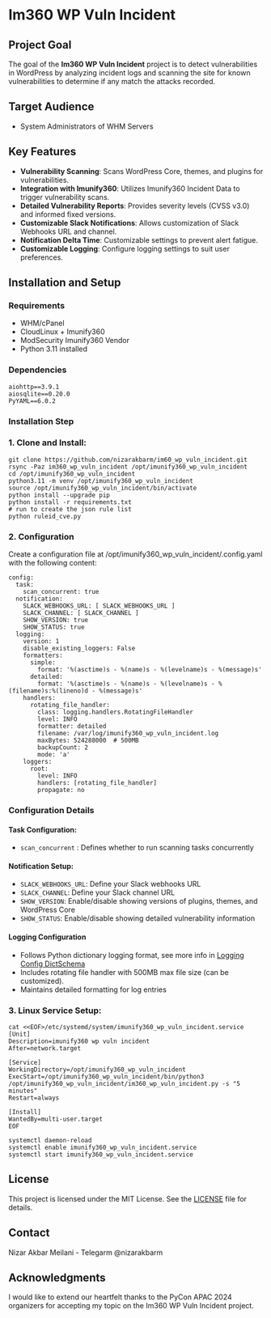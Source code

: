 # Im360 WP Vuln Incident

## Project Goal
The goal of the **Im360 WP Vuln Incident** project is to detect vulnerabilities in WordPress by analyzing incident logs and scanning the site for known vulnerabilities to determine if any match the attacks recorded.

## Target Audience
- System Administrators of WHM Servers

## Key Features
- **Vulnerability Scanning**: Scans WordPress Core, themes, and plugins for vulnerabilities.
- **Integration with Imunify360**: Utilizes Imunify360 Incident Data to trigger vulnerability scans.
- **Detailed Vulnerability Reports**: Provides severity levels (CVSS v3.0) and informed fixed versions.
- **Customizable Slack Notifications**: Allows customization of Slack Webhooks URL and channel.
- **Notification Delta Time**: Customizable settings to prevent alert fatigue.
- **Customizable Logging**: Configure logging settings to suit user preferences.

## Installation and Setup

### Requirements
- WHM/cPanel
- CloudLinux + Imunify360
- ModSecurity Imunify360 Vendor
- Python 3.11 installed

### Dependencies
```plaintext
aiohttp==3.9.1
aiosqlite==0.20.0
PyYAML==6.0.2
```

### Installation Step

### 1. Clone and Install:

```
git clone https://github.com/nizarakbarm/im60_wp_vuln_incident.git
rsync -Paz im360_wp_vuln_incident /opt/imunify360_wp_vuln_incident
cd /opt/imunify360_wp_vuln_incident
python3.11 -m venv /opt/imunify360_wp_vuln_incident
source /opt/imunify360_wp_vuln_incident/bin/activate
python install --upgrade pip
python install -r requirements.txt
# run to create the json rule list
python ruleid_cve.py 
```
### 2. Configuration

Create a configuration file at /opt/imunify360_wp_vuln_incident/.config.yaml with the following content:
```
config:
  task:
    scan_concurrent: true
  notification:
    SLACK_WEBHOOKS_URL: [ SLACK_WEBHOOKS_URL ]
    SLACK_CHANNEL: [ SLACK_CHANNEL ]
    SHOW_VERSION: true
    SHOW_STATUS: true
  logging:
    version: 1
    disable_existing_loggers: False
    formatters:
      simple:
        format: '%(asctime)s - %(name)s - %(levelname)s - %(message)s'
      detailed:
        format: '%(asctime)s - %(name)s - %(levelname)s - %(filename)s:%(lineno)d - %(message)s'
    handlers:
      rotating_file_handler:
        class: logging.handlers.RotatingFileHandler
        level: INFO
        formatter: detailed
        filename: /var/log/imunify360_wp_vuln_incident.log
        maxBytes: 524288000  # 500MB
        backupCount: 2
        mode: 'a'
    loggers:
      root:
        level: INFO
        handlers: [rotating_file_handler]
        propagate: no
```

### Configuration Details

#### Task Configuration:

- `scan_concurrent` : Defines whether to run scanning tasks concurrently

#### Notification Setup:

- `SLACK_WEBHOOKS_URL`: Define your Slack webhooks URL
- `SLACK_CHANNEL`: Define your Slack channel URL
- `SHOW_VERSION`: Enable/disable showing versions of plugins, themes, and WordPress Core
- `SHOW_STATUS`: Enable/disable showing detailed vulnerability information

#### Logging Configuration

- Follows Python dictionary logging format, see more info in [Logging Config DictSchema](https://docs.python.org/3/library/logging.config.html#logging-config-dictschema)
- Includes rotating file handler with 500MB max file size (can be customized).
- Maintains detailed formatting for log entries

### 3. Linux Service Setup:

```
cat <<EOF>/etc/systemd/system/imunify360_wp_vuln_incident.service
[Unit]
Description=imunify360 wp vuln incident
After=network.target

[Service]
WorkingDirectory=/opt/imunify360_wp_vuln_incident
ExecStart=/opt/imunify360_wp_vuln_incident/bin/python3 /opt/imunify360_wp_vuln_incident/im360_wp_vuln_incident.py -s "5 minutes"
Restart=always

[Install]
WantedBy=multi-user.target
EOF

systemctl daemon-reload
systemctl enable imunify360_wp_vuln_incident.service
systemctl start imunify360_wp_vuln_incident.service
```

## License

This project is licensed under the MIT License. See the [LICENSE](https://github.com/nizarakb/im360_wp_vuln_incident/LICENSE) file for details.

## Contact

Nizar Akbar Meilani - Telegarm @nizarakbarm

## Acknowledgments

I would like to extend our heartfelt thanks to the PyCon APAC 2024 organizers for accepting my topic on the Im360 WP Vuln Incident project.

